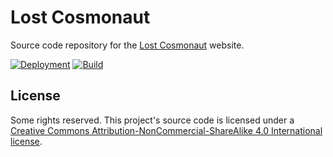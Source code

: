 # Lost Cosmonaut

Source code repository for the [Lost Cosmonaut](https://lostcosmonaut.cc) website.

[![Deployment](https://img.shields.io/github/deployments/lostcosmonautmia/lostcosmonaut.cc/lostcosmonaut-cc%20%28Production%29?label=Deployment&logo=github&style=for-the-badge)](https://github.com/lostcosmonautmia/lostcosmonaut.cc/deployments/activity_log?environment=lostcosmonaut-cc+%28Production%29)
[![Build](https://img.shields.io/github/actions/workflow/status/lostcosmonautmia/lostcosmonaut.cc/ci.yml?branch=main&logo=github&style=for-the-badge)](https://github.com/lostcosmonautmia/lostcosmonaut.cc/actions/workflows/ci.yml)

## License

Some rights reserved. This project's source code is licensed under a [Creative Commons Attribution-NonCommercial-ShareAlike 4.0 International license](http://creativecommons.org/licenses/by-nc-sa/4.0/).
